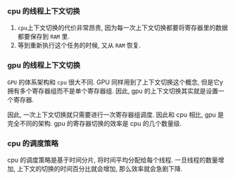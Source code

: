 ### cpu 的线程上下文切换
1. `cpu`上下文切换的代价非常昂贵, 因为每一次上下文切换都要将寄存器里的数据都要保存到 `RAM` 里.
2. 等到重新执行这个任务的时候, 又从 `RAM` 恢复.

### gpu 的线程上下文切换
`GPU` 的体系架构和 `cpu` 很大不同. GPU 同样用到了上下文切换这个概念, 但是它y拥有多个寄存器组而不是单个寄存器组.
因此, gpu 的上下文切换其实就是设置一个寄存器.

因此, 一次上下文切换就只需要进行一次寄存器组调度. 因此和 cpu 相比, gpu 是完全不同的架构. 
gpu 的寄存器切换的效率是 cpu 的几个数量级. 

### cpu 的调度策略
cpu 的调度策略是基于时间分片, 将时间平均分配给每个线程. 一旦线程的数量增加, 上下文的切换的时间百分比就会增加, 那么效率就会急剧下降.

